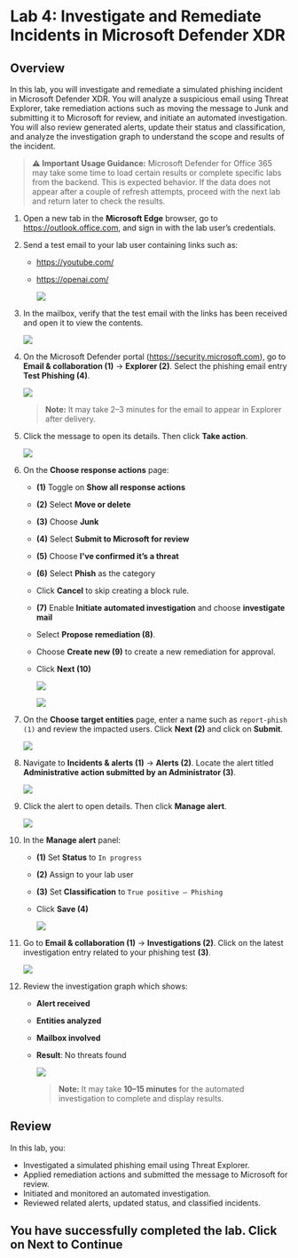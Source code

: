 # Lab 4: Investigate and Remediate Incidents in Microsoft Defender XDR

## Overview

In this lab, you will investigate and remediate a simulated phishing incident in Microsoft Defender XDR. You will analyze a suspicious email using Threat Explorer, take remediation actions such as moving the message to Junk and submitting it to Microsoft for review, and initiate an automated investigation. You will also review generated alerts, update their status and classification, and analyze the investigation graph to understand the scope and results of the incident.

> **⚠ Important Usage Guidance:** Microsoft Defender for Office 365 may take some time to load certain results or complete specific labs from the backend. This is expected behavior. If the data does not appear after a couple of refresh attempts, proceed with the next lab and return later to check the results.

1. Open a new tab in the **Microsoft Edge** browser, go to https://outlook.office.com, and sign in with the lab user’s credentials.

1. Send a test email to your lab user containing links such as:

   - https://youtube.com/  
   - https://openai.com/  

      ![](./media/rd_day1_ex3_t2_1.png)

1. In the mailbox, verify that the test email with the links has been received and open it to view the contents.

   ![](./media/g_r_e2_2_1.png)

1. On the Microsoft Defender portal (https://security.microsoft.com), go to **Email & collaboration (1)** → **Explorer (2)**. Select the phishing email entry **Test Phishing (4)**.

   ![](./media/rd_day1_ex3_t2_2.png)

   > **Note:** It may take 2–3 minutes for the email to appear in Explorer after delivery.

3. Click the message to open its details. Then click **Take action**.

   ![](./media/rd_day1_ex3_t2_3.png)

4. On the **Choose response actions** page:

   - **(1)** Toggle on **Show all response actions**  
   - **(2)** Select **Move or delete**  
   - **(3)** Choose **Junk**  
   - **(4)** Select **Submit to Microsoft for review**  
   - **(5)** Choose **I've confirmed it’s a threat**  
   - **(6)** Select **Phish** as the category  
   - Click **Cancel** to skip creating a block rule.
   - **(7)** Enable **Initiate automated investigation** and choose **investigate mail**  
   - Select **Propose remediation (8)**.  
   - Choose **Create new (9)** to create a new remediation for approval. 
   - Click **Next (10)**

      ![](./media/g_r_e2_2_2.png)

      ![](./media/g_r_e2_2_3.png)    

5. On the **Choose target entities** page, enter a name such as `report-phish (1)` and review the impacted users. Click **Next (2)** and click on **Submit**.

   ![](./media/rd_day1_ex3_t2_5.png)

6. Navigate to **Incidents & alerts (1)** → **Alerts (2)**. Locate the alert titled **Administrative action submitted by an Administrator (3)**.

   ![](./media/rd_day1_ex3_t2_6.png)

7. Click the alert to open details. Then click **Manage alert**.

   ![](./media/rd_day1_ex3_t2_7.png)

8. In the **Manage alert** panel:

   - **(1)** Set **Status** to `In progress`  
   - **(2)** Assign to your lab user  
   - **(3)** Set **Classification** to `True positive – Phishing`  
   - Click **Save (4)**

     ![](./media/rd_day1_ex3_t2_8.png)

9. Go to **Email & collaboration (1)** → **Investigations (2)**. Click on the latest investigation entry related to your phishing test **(3)**.

   ![](./media/rd_day1_ex3_t2_9.png)

10. Review the investigation graph which shows:

    - **Alert received**  
    - **Entities analyzed**  
    - **Mailbox involved**  
    - **Result**: No threats found

      ![](./media/rd_day1_ex3_t2_10.png)

      >**Note:** It may take **10–15 minutes** for the automated investigation to complete and display results.

   ## Review

In this lab, you:
- Investigated a simulated phishing email using Threat Explorer.
- Applied remediation actions and submitted the message to Microsoft for review.
- Initiated and monitored an automated investigation.
- Reviewed related alerts, updated status, and classified incidents.

## You have successfully completed the lab. Click on Next to Continue
